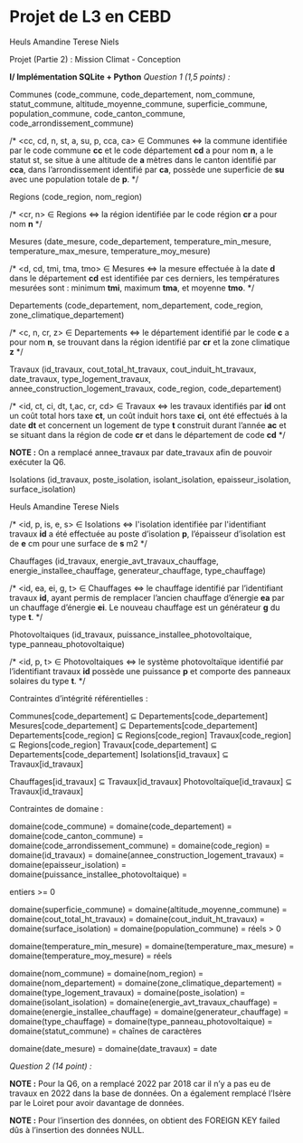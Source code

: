 # Projet de L3 en CEBD

Heuls Amandine Terese Niels

Projet (Partie 2) :         Mission Climat - Conception

**I/ Implémentation SQLite + Python** *Question 1 (1,5 points) :*

Communes (code\_commune, code\_departement, nom\_commune, statut\_commune, altitude\_moyenne\_commune, superficie\_commune, population\_commune, code\_canton\_commune, code\_arrondissement\_commune)

/\* <cc, cd, n, st, a, su, p, cca, ca> ∈ Communes ⇔ la commune identifiée par le code commune **cc** et le code département **cd** a pour nom **n**, a le statut st, se situe à une altitude de **a** mètres dans le canton identifié par **cca**, dans l’arrondissement identifié par **ca**, possède une superficie de **su** avec une population totale de **p**. \*/

Regions (code\_region, nom\_region)

/\* <cr, n> ∈ Regions ⇔ la région identifiée par le code région **cr** a pour nom **n** \*/

Mesures (date\_mesure, code\_departement, temperature\_min\_mesure, temperature\_max\_mesure, temperature\_moy\_mesure)

/\* <d, cd, tmi, tma, tmo> ∈ Mesures ⇔ la mesure effectuée à la date **d** dans le département **cd** est identifiée par ces derniers, les températures mesurées sont : minimum **tmi**, maximum **tma**, et moyenne **tmo**. \*/

Departements (code\_departement, nom\_departement, code\_region, zone\_climatique\_departement)

/\* <c, n, cr, z> ∈ Departements ⇔ le département identifié par le code **c** a pour nom **n**, se trouvant dans la région identifié par **cr** et la zone climatique **z** \*/

Travaux (id\_travaux, cout\_total\_ht\_travaux, cout\_induit\_ht\_travaux, date\_travaux, type\_logement\_travaux, annee\_construction\_logement\_travaux, code\_region, code\_departement)

/\* <id, ct, ci, dt, t,ac, cr, cd> ∈ Travaux ⇔ les travaux identifiés par **id** ont un coût total hors taxe **ct**, un coût induit hors taxe **ci**, ont été effectués à la date **dt** et concernent un logement de type **t** construit durant l’année **ac** et se situant dans la région de code **cr** et dans le département de code **cd** \*/

**NOTE :** On a remplacé annee\_travaux par date\_travaux afin de pouvoir exécuter la Q6.

Isolations (id\_travaux, poste\_isolation, isolant\_isolation, epaisseur\_isolation, surface\_isolation)

Heuls Amandine Terese Niels

/\* <id, p, is, e, s> ∈ Isolations ⇔ l'isolation identifiée par l'identifiant travaux **id** a été effectuée au poste d’isolation **p**, l’épaisseur d’isolation est de **e** cm pour une surface de **s** m2 \*/

Chauffages (id\_travaux, energie\_avt\_travaux\_chauffage, energie\_installee\_chauffage, generateur\_chauffage, type\_chauffage)

/\* <id, ea, ei, g, t> ∈ Chauffages ⇔ le chauffage identifié par l’identifiant travaux **id**, ayant permis de remplacer l’ancien chauffage d’énergie **ea** par un chauffage d’énergie **ei**. Le nouveau chauffage est un générateur **g** du type **t**. \*/

Photovoltaiques (id\_travaux, puissance\_installee\_photovoltaique, type\_panneau\_photovoltaique)

/\* <id, p, t> ∈ Photovoltaiques ⇔ le système photovoltaïque identifié par l’identifiant travaux **id** possède une puissance **p** et comporte des panneaux solaires du type **t**. \*/

Contraintes d’intégrité référentielles :

Communes[code\_departement] ⊆ Departements[code\_departement] Mesures[code\_departement] ⊆ Departements[code\_departement] Departements[code\_region] ⊆ Regions[code\_region] Travaux[code\_region] ⊆ Regions[code\_region] Travaux[code\_departement] ⊆ Departements[code\_departement] Isolations[id\_travaux] ⊆ Travaux[id\_travaux]

Chauffages[id\_travaux] ⊆ Travaux[id\_travaux] Photovoltaïque[id\_travaux] ⊆ Travaux[id\_travaux]

Contraintes de domaine :

domaine(code\_commune) = domaine(code\_departement) = domaine(code\_canton\_commune) = domaine(code\_arrondissement\_commune) = domaine(code\_region) = domaine(id\_travaux) = domaine(annee\_construction\_logement\_travaux) = domaine(epaisseur\_isolation) = domaine(puissance\_installee\_photovoltaique) =

entiers >= 0

domaine(superficie\_commune) = domaine(altitude\_moyenne\_commune) = domaine(cout\_total\_ht\_travaux) = domaine(cout\_induit\_ht\_travaux) = domaine(surface\_isolation) = domaine(population\_commune) = réels > 0

domaine(temperature\_min\_mesure) = domaine(temperature\_max\_mesure) = domaine(temperature\_moy\_mesure) = réels

domaine(nom\_commune) = domaine(nom\_region) = domaine(nom\_departement) = domaine(zone\_climatique\_departement) = domaine(type\_logement\_travaux) =
domaine(poste\_isolation) = domaine(isolant\_isolation) = domaine(energie\_avt\_travaux\_chauffage) = domaine(energie\_installee\_chauffage) = domaine(generateur\_chauffage) = domaine(type\_chauffage) = domaine(type\_panneau\_photovoltaique) = domaine(statut\_commune) = chaînes de caractères

domaine(date\_mesure) = domaine(date\_travaux) = date 

*Question 2 (14 point) :*

**NOTE :** Pour la Q6, on a remplacé 2022 par 2018 car il n’y a pas eu de travaux en 2022 dans la base de données. On a également remplacé l’Isère par le Loiret pour avoir davantage de données.

**NOTE :** Pour l’insertion des données, on obtient des FOREIGN KEY failed dûs à l’insertion des données NULL.
